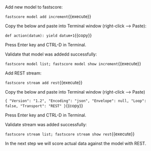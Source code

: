 Add new model to fastscore:

`fastscore model add increment`{{execute}}

Copy the below and paste into Terminal window (right-click --> Paste):

`
def action(datum):
  yield datum+1
`{{copy}}

Press Enter key and CTRL-D in Terminal.

Validate that model was addedd successfully:

`fastscore model list; fastscore model show increment`{{execute}}

Add REST stream:

`fastscore stream add rest`{{execute}}

Copy the below and paste into Terminal window (right-click --> Paste)

`
{
  "Version": "1.2",
  "Encoding": "json",
  "Envelope": null,
  "Loop": false,
  "Transport": "REST"
}
`{{copy}}

Press Enter key and CTRL-D in Terminal.

Validate stream was added successfully:

`fastscore stream list; fastscore stream show rest`{{execute}}

In the next step we will score actual data against the model with REST.


